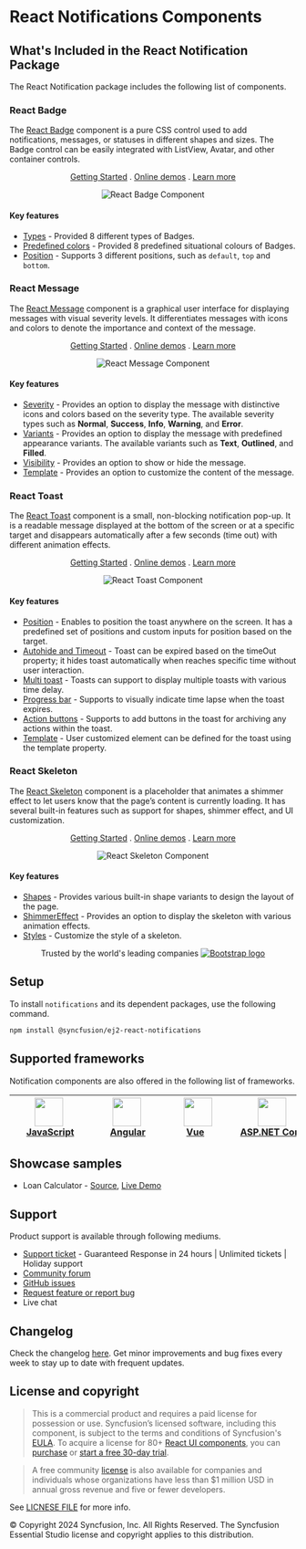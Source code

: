 # React Notifications Components

## What's Included in the React Notification Package

The React Notification package includes the following list of components.

### React Badge

The [React Badge](https://www.syncfusion.com/react-components/react-badge?utm_source=npm&utm_medium=listing&utm_campaign=react-notifications-npm) component is a pure CSS control used to add notifications, messages, or statuses in different shapes and sizes. The Badge control can be easily integrated with ListView, Avatar, and other container controls.

<p align="center">
    <a href="https://ej2.syncfusion.com/react/documentation/badge/getting-started/?utm_source=npm&utm_medium=listing&utm_campaign=react-notifications-npm">Getting Started</a> .
    <a href="https://ej2.syncfusion.com/react/demos/?utm_source=npm&utm_medium=listing&utm_campaign=react-notifications-npm#/bootstrap5/badge/default">Online demos</a> .
    <a href="https://www.syncfusion.com/react-components/react-badge?utm_source=npm&utm_medium=listing&utm_campaign=react-notifications-npm">Learn more</a>
</p>

<p align="center">
<img alt="React Badge Component" src="https://raw.githubusercontent.com/SyncfusionExamples/nuget-img/master/react/react-badge.png">
</p>

#### Key features

* [Types](https://ej2.syncfusion.com/react/demos/?utm_source=npm&utm_medium=listing&utm_campaign=react-notifications-npm#/bootstrap5/badge/types) - Provided 8 different types of Badges.
* [Predefined colors](https://ej2.syncfusion.com/react/documentation/badge/types) - Provided 8 predefined situational colours of Badges.
* [Position](https://ej2.syncfusion.com/react/documentation/badge/types#position) - Supports 3 different positions, such as `default`, `top` and `bottom`.

### React Message

The [React Message](https://www.syncfusion.com/react-components/react-message?utm_source=npm&utm_medium=listing&utm_campaign=react-notifications-npm) component is a graphical user interface for displaying messages with visual severity levels. It differentiates messages with icons and colors to denote the importance and context of the message.

<p align="center">
    <a href="https://ej2.syncfusion.com/react/documentation/message/getting-started/?utm_source=npm&utm_medium=listing&utm_campaign=react-notifications-npm">Getting Started</a> .
    <a href="https://ej2.syncfusion.com/react/demos/?utm_source=npm&utm_medium=listing&utm_campaign=react-notifications-npm#/bootstrap5/message/default">Online demos</a> .
    <a href="https://www.syncfusion.com/react-components/react-message?utm_source=npm&utm_medium=listing&utm_campaign=react-notifications-npm">Learn more</a>
</p>

<p align="center">
<img alt="React Message Component" src="https://raw.githubusercontent.com/SyncfusionExamples/nuget-img/master/react/react-message.png">
</p>

#### Key features

* [Severity](https://ej2.syncfusion.com/react/documentation/message/severities) - Provides an option to display the message with distinctive icons and colors based on the severity type. The available severity types such as **Normal**, **Success**, **Info**, **Warning**, and **Error**.
* [Variants](https://ej2.syncfusion.com/react/demos/?utm_source=npm&utm_medium=listing&utm_campaign=react-notifications-npm#/bootstrap5/message/variants) - Provides an option to display the message with predefined appearance variants. The available variants such as **Text**, **Outlined**, and **Filled**.
* [Visibility](https://ej2.syncfusion.com/react/demos/?utm_source=npm&utm_medium=listing&utm_campaign=react-notifications-npm#/bootstrap5/message/default) - Provides an option to show or hide the message.
* [Template](https://ej2.syncfusion.com/react/demos/?utm_source=npm&utm_medium=listing&utm_campaign=react-notifications-npm#/bootstrap5/message/template) - Provides an option to customize the content of the message.

### React Toast

The [React Toast](https://www.syncfusion.com/react-components/react-toast?utm_source=npm&utm_medium=listing&utm_campaign=react-notifications-npm) component is a small, non-blocking notification pop-up. It is a readable message displayed at the bottom of the screen or at a specific target and disappears automatically after a few seconds (time out) with different animation effects.

<p align="center">
    <a href="https://ej2.syncfusion.com/react/documentation/toast/getting-started/?utm_source=npm&utm_medium=listing&utm_campaign=react-notifications-npm">Getting Started</a> .
    <a href="https://ej2.syncfusion.com/react/demos/?utm_source=npm&utm_medium=listing&utm_campaign=react-notifications-npm#/bootstrap5/toast/default">Online demos</a> .
    <a href="https://www.syncfusion.com/react-components/react-toast?utm_source=npm&utm_medium=listing&utm_campaign=react-notifications-npm">Learn more</a>
</p>

<p align="center">
<img alt="React Toast Component" src="https://raw.githubusercontent.com/SyncfusionExamples/nuget-img/master/react/react-toast.png">
</p>

#### Key features

* [Position](https://ej2.syncfusion.com/react/demos/?utm_source=npm&utm_medium=listing&utm_campaign=react-notifications-npm#/bootstrap5/toast/positions) - Enables to position the toast anywhere on the screen. It has a predefined set of positions and custom inputs for position based on the target.
* [Autohide and Timeout](https://ej2.syncfusion.com/react/documentation/toast/timeout) - Toast can be expired based on the timeOut property; it hides toast automatically when reaches specific time without user interaction.
* [Multi toast](https://ej2.syncfusion.com/react/documentation/toast/position) - Toasts can support to display multiple toasts with various time delay.
* [Progress bar](https://ej2.syncfusion.com/react/documentation/toast/config#progress-bar) - Supports to visually indicate time lapse when the toast expires.
* [Action buttons](https://ej2.syncfusion.com/react/documentation/toast/action-buttons) - Supports to add buttons in the toast for archiving any actions within the toast.
* [Template](https://ej2.syncfusion.com/react/demos/?utm_source=npm&utm_medium=listing&utm_campaign=react-notifications-npm#/bootstrap5/toast/templates) - User customized element can be defined for the toast using the template property.

### React Skeleton

The [React Skeleton](https://www.syncfusion.com/react-components/react-skeleton?utm_source=npm&utm_medium=listing&utm_campaign=react-notifications-npm) component is a placeholder that animates a shimmer effect to let users know that the page’s content is currently loading. It has several built-in features such as support for shapes, shimmer effect, and UI customization.

<p align="center">
    <a href="https://ej2.syncfusion.com/react/documentation/skeleton/getting-started/?utm_source=npm&utm_medium=listing&utm_campaign=react-notifications-npm">Getting Started</a> .
    <a href="https://ej2.syncfusion.com/react/demos/?utm_source=npm&utm_medium=listing&utm_campaign=react-notifications-npm#/bootstrap5/skeleton/default">Online demos</a> .
    <a href="https://www.syncfusion.com/react-components/react-skeleton?utm_source=npm&utm_medium=listing&utm_campaign=react-notifications-npm">Learn more</a>
</p>

<p align="center">
<img alt="React Skeleton Component" src="https://raw.githubusercontent.com/SyncfusionExamples/nuget-img/master/react/react-skeleton.gif">
</p>

#### Key features

* [Shapes](https://ej2.syncfusion.com/react/documentation/skeleton/shapes) - Provides various built-in shape variants to design the layout of the page.
* [ShimmerEffect](https://ej2.syncfusion.com/react/documentation/skeleton/shimmer-effect) - Provides an option to display the skeleton with various animation effects.
* [Styles](https://ej2.syncfusion.com/react/documentation/skeleton/styles) - Customize the style of a skeleton.

<p align="center">
Trusted by the world's leading companies
  <a href="https://getbootstrap.com/">
    <img src="https://cdn.syncfusion.com/content/images/home-v1/trusted-by-updated/webp/syncfusion-trusted-companies-v1.webp" alt="Bootstrap logo">
  </a>
</p>

## Setup

To install `notifications` and its dependent packages, use the following command.

```sh
npm install @syncfusion/ej2-react-notifications
```

## Supported frameworks

Notification components are also offered in the following list of frameworks.

| [<img src="https://ej2.syncfusion.com/github/images/js.svg" height="50" />](https://www.syncfusion.com/javascript-ui-controls?utm_medium=listing&utm_source=github)<br/>&nbsp;&nbsp;&nbsp;&nbsp;&nbsp;[JavaScript](https://www.syncfusion.com/javascript-ui-controls?utm_medium=listing&utm_source=github)&nbsp;&nbsp;&nbsp;&nbsp; | [<img src="https://ej2.syncfusion.com/github/images/angular-new.svg"  height="50" />](https://www.syncfusion.com/angular-components/?utm_medium=listing&utm_source=github)<br/>&nbsp;&nbsp;&nbsp;&nbsp;&nbsp;&nbsp;&nbsp;[Angular](https://www.syncfusion.com/angular-components/?utm_medium=listing&utm_source=github)&nbsp;&nbsp;&nbsp;&nbsp;&nbsp;&nbsp; | [<img src="https://ej2.syncfusion.com/github/images/vue.svg" height="50" />](https://www.syncfusion.com/vue-ui-components?utm_medium=listing&utm_source=github)<br/>&nbsp;&nbsp;&nbsp;&nbsp;&nbsp;&nbsp;&nbsp;[Vue](https://www.syncfusion.com/vue-ui-components?utm_medium=listing&utm_source=github)&nbsp;&nbsp;&nbsp;&nbsp;&nbsp;&nbsp;&nbsp;&nbsp;&nbsp; | [<img src="https://ej2.syncfusion.com/github/images/netcore.svg" height="50" />](https://www.syncfusion.com/aspnet-core-ui-controls?utm_medium=listing&utm_source=github)<br/>&nbsp;&nbsp;[ASP.NET&nbsp;Core](https://www.syncfusion.com/aspnet-core-ui-controls?utm_medium=listing&utm_source=github)&nbsp;&nbsp; | [<img src="https://ej2.syncfusion.com/github/images/netmvc.svg" height="50" />](https://www.syncfusion.com/aspnet-mvc-ui-controls?utm_medium=listing&utm_source=github)<br/>&nbsp;&nbsp;[ASP.NET&nbsp;MVC](https://www.syncfusion.com/aspnet-mvc-ui-controls?utm_medium=listing&utm_source=github)&nbsp;&nbsp; | 
| :-----: | :-----: | :-----: | :-----: | :-----: |

## Showcase samples

* Loan Calculator - [Source](https://github.com/syncfusion/ej2-showcase-react-loan-calculator), [Live Demo](https://ej2.syncfusion.com/showcase/react/loancalculator/?utm_source=npm&utm_medium=listing&utm_campaign=react-notfication-npm#/default)

## Support

Product support is available through following mediums.

* [Support ticket](https://support.syncfusion.com/support/tickets/create) - Guaranteed Response in 24 hours | Unlimited tickets | Holiday support
* [Community forum](https://www.syncfusion.com/forums/essential-js2?utm_source=npm&utm_medium=listing&utm_campaign=react-notifications-npm)
* [GitHub issues](https://github.com/syncfusion/ej2-react-ui-components/issues/new)
* [Request feature or report bug](https://www.syncfusion.com/feedback/react?utm_source=npm&utm_medium=listing&utm_campaign=react-notifications-npm)
* Live chat

## Changelog

Check the changelog [here](https://github.com/syncfusion/ej2-react-ui-components/blob/master/components/notifications/CHANGELOG.md?utm_source=npm&utm_campaign=notification). Get minor improvements and bug fixes every week to stay up to date with frequent updates.

## License and copyright

> This is a commercial product and requires a paid license for possession or use. Syncfusion’s licensed software, including this component, is subject to the terms and conditions of Syncfusion's [EULA](https://www.syncfusion.com/eula/es/). To acquire a license for 80+ [React UI components](https://www.syncfusion.com/react-components), you can [purchase](https://www.syncfusion.com/sales/products) or [start a free 30-day trial](https://www.syncfusion.com/account/manage-trials/start-trials).

> A free community [license](https://www.syncfusion.com/products/communitylicense) is also available for companies and individuals whose organizations have less than $1 million USD in annual gross revenue and five or fewer developers.

See [LICNESE FILE](https://github.com/syncfusion/ej2-react-ui-components/blob/master/license?utm_source=npm&utm_campaign=notification) for more info.

&copy; Copyright 2024 Syncfusion, Inc. All Rights Reserved. The Syncfusion Essential Studio license and copyright applies to this distribution.